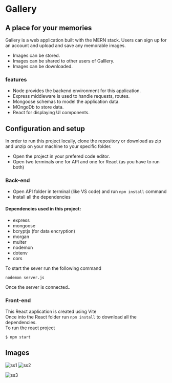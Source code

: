 # Gallery
## A place for your memories

Gallery is a web application built with the MERN stack. Users can sign up for an account and upload and save any memorable images.  <br/>
+ Images can be stored. <br/>
+ Images can be shared to other users of Galllery. <br/>
+ Images can be downloaded. <br/>

### features
+ Node provides the backend environment for this application. <br/>
+ Express middleware is used to handle requests, routes. <br/>
+ Mongoose schemas to model the application data. <br/>
+ MOngoDb to store data. <br/>
+ React for displaying UI components. <br/>

## Configuration and setup
In order to run this project locally,  clone the repository or download as zip and unzip on your machine to your specific folder. <br/>
+ Open the project in your prefered code editor.
+ Open two terminals one for API and one for React (as you have to run both)

### Back-end
+ Open API folder in terminal (like VS code) and run `npm install` command <br/> 
+ Install all the dependencies <br/>

 #### Dependencies used in this project:
+ express <br/>
+ mongoose <br/>
+ bcryptjs (for data encryption) <br/>
+ morgan <br/>
+ multer <br/>
+ nodemon <br/>
+ dotenv <br/>
+ cors <br/>

To start the sever run the following command <br/>
```
nodemon server.js
```
Once the server is connected..

### Front-end
This React application is created using Vite <br/>
Once into the React folder run `npm install` to download all the dependencies.<br/>
To run the react project <br/>
```
$ npm start
```

## Images <br/>
![ss1](https://user-images.githubusercontent.com/104195391/211162510-5a65c6a2-dd0b-4511-ae36-fdb4f7269092.png)
![ss2](https://user-images.githubusercontent.com/104195391/211162525-830c8b53-0772-451e-b9a6-058e89e476cc.png)
 
![ss3](https://user-images.githubusercontent.com/104195391/211162531-a41e7dc2-8d4f-42de-b20d-a234692b40be.png)

